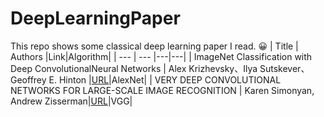 # DeepLearningPaper 
This repo shows some classical deep learning paper I read. :grinning:
| Title | Authors |Link|Algorithm|
| --- | --- |---|---|
| ImageNet Classification with Deep ConvolutionalNeural Networks | Alex Krizhevsky、Ilya Sutskever、Geoffrey E. Hinton |[URL](https://papers.nips.cc/paper/2012/file/c399862d3b9d6b76c8436e924a68c45b-Paper.pdf)|AlexNet|
| VERY DEEP CONVOLUTIONAL NETWORKS FOR LARGE-SCALE IMAGE RECOGNITION | Karen Simonyan, Andrew Zisserman|[URL](https://arxiv.org/pdf/1409.1556.pdf)|VGG|
